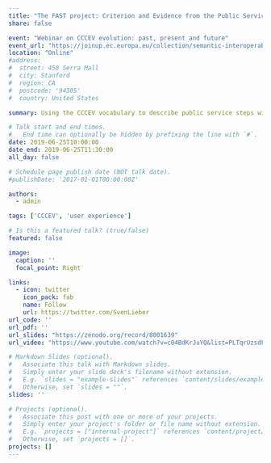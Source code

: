 ```yaml
---
title: "The FAST project: Criterion and Evidence from the Public Service UX perspective"
share: false

event: "Webinar on CCCEV evolution: past, present and future"
event_url: "https://joinup.ec.europa.eu/collection/semantic-interoperability-community-semic/event/webinar-cccev-evolution-past-present-and-future-25-june-2019-1000-1130-cest"
location: "Online"
#address:
#  street: 450 Serra Mall
#  city: Stanford
#  region: CA
#  postcode: '94305'
#  country: United States

summary: Using the CCCEV vocabulary to describe public service steps with the aim to improve the user experience

# Talk start and end times.
#   End time can optionally be hidden by prefixing the line with `#`.
date: 2019-06-25T10:00:00
date_end: 2019-06-25T11:30:00
all_day: false

# Schedule page publish date (NOT talk date).
#publishDate: '2017-01-01T00:00:00Z'

authors:
  - admin

tags: ['CCCEV', 'user experience']

# Is this a featured talk? (true/false)
featured: false

image:
  caption: ''
  focal_point: Right

links:
  - icon: twitter
    icon_pack: fab
    name: Follow
    url: https://twitter.com/SvenLieber
url_code: ''
url_pdf: ''
url_slides: "https://zenodo.org/record/8001639"
url_video: "https://www.youtube.com/watch?v=c04BdKrJuYQ&list=PLTqrUzsdFBKb8YYA1wXiJa45cne1YiLV-"

# Markdown Slides (optional).
#   Associate this talk with Markdown slides.
#   Simply enter your slide deck's filename without extension.
#   E.g. `slides = "example-slides"` references `content/slides/example-slides.md`.
#   Otherwise, set `slides = ""`.
slides: ''

# Projects (optional).
#   Associate this post with one or more of your projects.
#   Simply enter your project's folder or file name without extension.
#   E.g. `projects = ["internal-project"]` references `content/project/deep-learning/index.md`.
#   Otherwise, set `projects = []`.
projects: []
---
```


